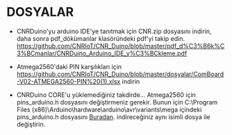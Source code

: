 DOSYALAR
===========================================
- CNRDuino'yu arduino IDE'ye tanıtmak için CNR.zip dosyasını indirin, daha sonra pdf_dökümanlar klasöründeki pdf'yi takip edin.
https://github.com/CNRIoT/CNR_Duino/blob/master/pdf_d%C3%B6k%C3%BCmanlar/CNRDuino_Arduino_IDE_y%C3%BCkleme.pdf

- Atmega2560'daki PIN karşılıkları için https://github.com/CNRIoT/CNR_Duino/blob/master/dosyalar/ComBoard-V02-ATMEGA2560-PIN%20(1).xlsx
indirin
- CNRDuino CORE'u yüklemediğiniz takdirde...  Atmega2560 için pins_arduino.h dosyasını değiştirmeniz gerekir. 
Bunun için C:\Program Files (x86)\Arduino\hardware\arduino\avr\variants\mega  içindeki pins_arduino.h dosyasını [Buradan](https://github.com/CNRIoT/CNR_Duino/blob/master/dosyalar/pins_arduino.h). indireceğiniz aynı isimli dosya ile değiştirin. 
